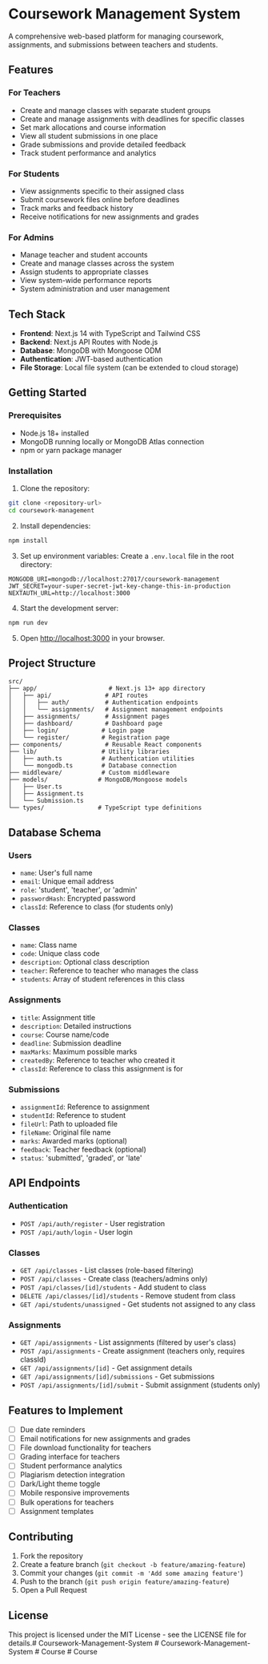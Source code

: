 # Coursework Management System

A comprehensive web-based platform for managing coursework, assignments, and submissions between teachers and students.

## Features

### For Teachers
- Create and manage classes with separate student groups
- Create and manage assignments with deadlines for specific classes
- Set mark allocations and course information
- View all student submissions in one place
- Grade submissions and provide detailed feedback
- Track student performance and analytics

### For Students
- View assignments specific to their assigned class
- Submit coursework files online before deadlines
- Track marks and feedback history
- Receive notifications for new assignments and grades

### For Admins
- Manage teacher and student accounts
- Create and manage classes across the system
- Assign students to appropriate classes
- View system-wide performance reports
- System administration and user management

## Tech Stack

- **Frontend**: Next.js 14 with TypeScript and Tailwind CSS
- **Backend**: Next.js API Routes with Node.js
- **Database**: MongoDB with Mongoose ODM
- **Authentication**: JWT-based authentication
- **File Storage**: Local file system (can be extended to cloud storage)

## Getting Started

### Prerequisites

- Node.js 18+ installed
- MongoDB running locally or MongoDB Atlas connection
- npm or yarn package manager

### Installation

1. Clone the repository:
```bash
git clone <repository-url>
cd coursework-management
```

2. Install dependencies:
```bash
npm install
```

3. Set up environment variables:
Create a `.env.local` file in the root directory:
```env
MONGODB_URI=mongodb://localhost:27017/coursework-management
JWT_SECRET=your-super-secret-jwt-key-change-this-in-production
NEXTAUTH_URL=http://localhost:3000
```

4. Start the development server:
```bash
npm run dev
```

5. Open [http://localhost:3000](http://localhost:3000) in your browser.

## Project Structure

```
src/
├── app/                    # Next.js 13+ app directory
│   ├── api/               # API routes
│   │   ├── auth/          # Authentication endpoints
│   │   └── assignments/   # Assignment management endpoints
│   ├── assignments/       # Assignment pages
│   ├── dashboard/         # Dashboard page
│   ├── login/            # Login page
│   └── register/         # Registration page
├── components/            # Reusable React components
├── lib/                  # Utility libraries
│   ├── auth.ts           # Authentication utilities
│   └── mongodb.ts        # Database connection
├── middleware/           # Custom middleware
├── models/              # MongoDB/Mongoose models
│   ├── User.ts
│   ├── Assignment.ts
│   └── Submission.ts
└── types/               # TypeScript type definitions
```

## Database Schema

### Users
- `name`: User's full name
- `email`: Unique email address
- `role`: 'student', 'teacher', or 'admin'
- `passwordHash`: Encrypted password
- `classId`: Reference to class (for students only)

### Classes
- `name`: Class name
- `code`: Unique class code
- `description`: Optional class description
- `teacher`: Reference to teacher who manages the class
- `students`: Array of student references in this class

### Assignments
- `title`: Assignment title
- `description`: Detailed instructions
- `course`: Course name/code
- `deadline`: Submission deadline
- `maxMarks`: Maximum possible marks
- `createdBy`: Reference to teacher who created it
- `classId`: Reference to class this assignment is for

### Submissions
- `assignmentId`: Reference to assignment
- `studentId`: Reference to student
- `fileUrl`: Path to uploaded file
- `fileName`: Original file name
- `marks`: Awarded marks (optional)
- `feedback`: Teacher feedback (optional)
- `status`: 'submitted', 'graded', or 'late'

## API Endpoints

### Authentication
- `POST /api/auth/register` - User registration
- `POST /api/auth/login` - User login

### Classes
- `GET /api/classes` - List classes (role-based filtering)
- `POST /api/classes` - Create class (teachers/admins only)
- `POST /api/classes/[id]/students` - Add student to class
- `DELETE /api/classes/[id]/students` - Remove student from class
- `GET /api/students/unassigned` - Get students not assigned to any class

### Assignments
- `GET /api/assignments` - List assignments (filtered by user's class)
- `POST /api/assignments` - Create assignment (teachers only, requires classId)
- `GET /api/assignments/[id]` - Get assignment details
- `GET /api/assignments/[id]/submissions` - Get submissions
- `POST /api/assignments/[id]/submit` - Submit assignment (students only)

## Features to Implement

- [ ] Due date reminders
- [ ] Email notifications for new assignments and grades
- [ ] File download functionality for teachers
- [ ] Grading interface for teachers
- [ ] Student performance analytics
- [ ] Plagiarism detection integration
- [ ] Dark/Light theme toggle
- [ ] Mobile responsive improvements
- [ ] Bulk operations for teachers
- [ ] Assignment templates

## Contributing

1. Fork the repository
2. Create a feature branch (`git checkout -b feature/amazing-feature`)
3. Commit your changes (`git commit -m 'Add some amazing feature'`)
4. Push to the branch (`git push origin feature/amazing-feature`)
5. Open a Pull Request

## License

This project is licensed under the MIT License - see the LICENSE file for details.#   C o u r s e w o r k - M a n a g e m e n t - S y s t e m 
 
 #   C o u r s e w o r k - M a n a g e m e n t - S y s t e m 
 
 #   C o u r s e 
 
 #   C o u r s e 
 
 